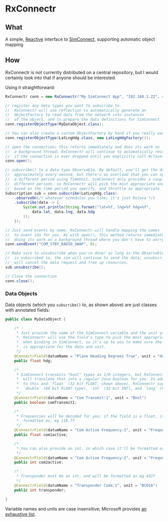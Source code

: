RxConnectr
==========

## What

A simple, [Reactive][2] interface to [SimConnect][1], supporting automatic object mapping

## How

RxConnectr is not currently distributed on a central repository, but I would certainly look into that
if anyone should be interested.

Using it straightforward:

```java
RxConnectr conn = new RxConnectr("My SimConnect App", "192.168.1.22", 44506);

// register any data types you want to subscribe to.
//  RxConnectr will use reflection to automatically generate an
//  ObjectFactory to read data from the network into instances
//  of the object, and to prepare the data definitions for SimConnect
conn.registerObjectType(MyDataObject.class);

// You can also create a custom ObjectFactory by hand if you really want to
conn.registerObjectType(LatLngHdg.class, new LatLngHdgFactory());

// open the connection; this returns immediately and does its work on 
//  a background thread; RxConnectr will continue to automatically reconnect 
//  if the connection is ever dropped until you explicitly call #close()
conn.open();

// subscribe() to a data type Observable. By default, you'll get the data 
//  approximately every second, but there's an overload that you can specify 
//  a different period using TimeUnit. SimConnect only provides a couple 
//  different periods, so RxConnectr will pick the most appropriate one
//  based on the time period you specify, and throttle as appropriate
Subscription sub = conn.subscribe(LatLngHdg.class)
    .observeOn(/* whatever scheduler you like; it's just RxJava */)
    .subscribe(data -> {
        System.out.println(String.format("lat=%f, lng=%f hdg=%f", 
            data.lat, data.lng, data.hdg
        ));
    });

// Just send events by name. RxConnectr will handle mapping the names
//  to event ids for you. As with open(), this method returns immediately,
//  doing its work on a background thread where you don't have to worry about it
conn.sendEvent("COM_STBY_RADIO_SWAP", 0);

// Make sure to unsubscribe when you're done! as long as the Observable 
//  is subscribed to, the sim will continue to send the data; unsubscribing 
//  will cancel the data request and free up resources.
sub.unsubscribe();

// Close the connection
conn.close();
```

### Data Objects

Data objects (which you `subscribe()` to, as shown above) are just classes with 
annotated fields:

```java
public class MyDataObject {

    /*
     * Just provide the name of the SimConnect variable and the unit you want it in.
     *  RxConnectr will use the field's type to pick the most appropriate data type
     *  when binding in SimConnect, so it's up to you to make sure the primitive type 
     *  is appropriate for the data and unit.
     */
    @ConnectrField(datumName = "Plane Heading Degrees True", unit = "degrees")
    public float hdg;

    /*
     * SimConnect transmits "bool" types as 1/0 integers, but RxConnectr
     *  will translate that into a regular Java boolean for you. In addition,
     *  to this and `float` (32 bit FLOAT, shown above), RxConnectr supports 
     *  `double` (64 bit FLOAT type), `int` (32 bit INT), and `long` (64 bit INT).
     */
    @ConnectrField(datumName = "Com Transmit:1", unit = "Bool")
    public boolean comTransmit1;

    /*
     * Frequencies will be decoded for you; if the field is a float, it will be
     *  formatted as, eg 118.7f
     */
    @ConnectrField(datumName = "Com Active Frequency:1", unit = "Frequency BCD16")
    public float com1active;

    /*
     * You can also provide an int, in which case it'll be formatted as, eg 118700
     */
    @ConnectrField(datumName = "Com Active Frequency:2", unit = "Frequency BCD16")
    public int com2active;

    /*
     * Transponder must be an int, and will be formatted as eg 4327
     */
    @ConnectrField(datumName = "Transponder Code:1", unit = "BCO16")
    public int transponder;

}
```

Variable names and units are case insensitive; Microsoft provides [an exhaustive list][3].

[1]: https://msdn.microsoft.com/en-us/library/cc526983.aspx
[2]: https://github.com/ReactiveX/RxJava/
[3]: https://msdn.microsoft.com/en-us/library/cc526981.aspx
